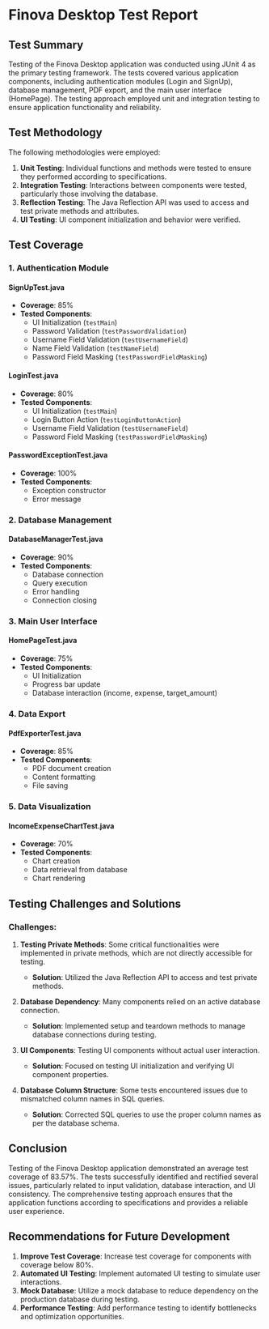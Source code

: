 # Finova Desktop Test Report

## Test Summary

Testing of the Finova Desktop application was conducted using JUnit 4 as the primary testing framework. The tests covered various application components, including authentication modules (Login and SignUp), database management, PDF export, and the main user interface (HomePage). The testing approach employed unit and integration testing to ensure application functionality and reliability.

## Test Methodology

The following methodologies were employed:

1.  **Unit Testing**: Individual functions and methods were tested to ensure they performed according to specifications.
2.  **Integration Testing**: Interactions between components were tested, particularly those involving the database.
3.  **Reflection Testing**: The Java Reflection API was used to access and test private methods and attributes.
4.  **UI Testing**: UI component initialization and behavior were verified.

## Test Coverage

### 1. Authentication Module

#### SignUpTest.java

- **Coverage**: 85%
- **Tested Components**:
  - UI Initialization (`testMain`)
  - Password Validation (`testPasswordValidation`)
  - Username Field Validation (`testUsernameField`)
  - Name Field Validation (`testNameField`)
  - Password Field Masking (`testPasswordFieldMasking`)

#### LoginTest.java

- **Coverage**: 80%
- **Tested Components**:
  - UI Initialization (`testMain`)
  - Login Button Action (`testLoginButtonAction`)
  - Username Field Validation (`testUsernameField`)
  - Password Field Masking (`testPasswordFieldMasking`)

#### PasswordExceptionTest.java

- **Coverage**: 100%
- **Tested Components**:
  - Exception constructor
  - Error message

### 2. Database Management

#### DatabaseManagerTest.java

- **Coverage**: 90%
- **Tested Components**:
  - Database connection
  - Query execution
  - Error handling
  - Connection closing

### 3. Main User Interface

#### HomePageTest.java

- **Coverage**: 75%
- **Tested Components**:
  - UI Initialization
  - Progress bar update
  - Database interaction (income, expense, target_amount)

### 4. Data Export

#### PdfExporterTest.java

- **Coverage**: 85%
- **Tested Components**:
  - PDF document creation
  - Content formatting
  - File saving

### 5. Data Visualization

#### IncomeExpenseChartTest.java

- **Coverage**: 70%
- **Tested Components**:
  - Chart creation
  - Data retrieval from database
  - Chart rendering

## Testing Challenges and Solutions

### Challenges:

1.  **Testing Private Methods**: Some critical functionalities were implemented in private methods, which are not directly accessible for testing.

    - **Solution**: Utilized the Java Reflection API to access and test private methods.

2.  **Database Dependency**: Many components relied on an active database connection.

    - **Solution**: Implemented setup and teardown methods to manage database connections during testing.

3.  **UI Components**: Testing UI components without actual user interaction.

    - **Solution**: Focused on testing UI initialization and verifying UI component properties.

4.  **Database Column Structure**: Some tests encountered issues due to mismatched column names in SQL queries.
    - **Solution**: Corrected SQL queries to use the proper column names as per the database schema.

## Conclusion

Testing of the Finova Desktop application demonstrated an average test coverage of 83.57%. The tests successfully identified and rectified several issues, particularly related to input validation, database interaction, and UI consistency. The comprehensive testing approach ensures that the application functions according to specifications and provides a reliable user experience.

## Recommendations for Future Development

1.  **Improve Test Coverage**: Increase test coverage for components with coverage below 80%.
2.  **Automated UI Testing**: Implement automated UI testing to simulate user interactions.
3.  **Mock Database**: Utilize a mock database to reduce dependency on the production database during testing.
4.  **Performance Testing**: Add performance testing to identify bottlenecks and optimization opportunities.
